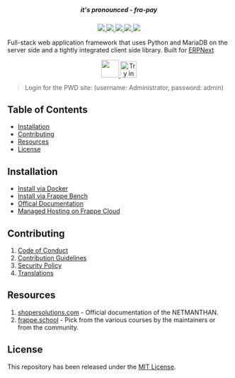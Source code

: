 <div align="center">
	<h1>
		<br>
		<a href="https://shopersolutions.com">

[//]: # (			<img src=".github/frappe-framework-logo.svg" height="50">)
		</a>
	</h1>
	<h3>

[//]: # (		a web framework with <a href="https://www.youtube.com/watch?v=LOjk3m0wTwg">"batteries included"</a>)
	</h3>
	<h5>
		it's pronounced - <em>fra-pay</em>
	</h5>
</div>

<div align="center">
	<a href="https://github.com/netmanthan/shoperframeworks/actions/workflows/server-mariadb-tests.yml">
		<img src="https://github.com/netmanthan/shoperframeworks/actions/workflows/server-mariadb-tests.yml/badge.svg">
	</a>
	<a href="https://github.com/netmanthan/shoperframeworks/actions/workflows/ui-tests.yml">
		<img src="https://github.com/netmanthan/shoperframeworks/actions/workflows/ui-tests.yml/badge.svg?branch=develop">
	</a>
	<a href='https://shopersolutions.com/docs'>
		<img src='https://img.shields.io/badge/docs-📖-7575FF.svg?style=flat-square'/>
	</a>
	<a href='https://www.codetriage.com/frappe/frappe'>
		<img src='https://www.codetriage.com/frappe/frappe/badges/users.svg'>
	</a>
	<a href="https://codecov.io/gh/frappe/frappe">
		<img src="https://codecov.io/gh/frappe/frappe/branch/develop/graph/badge.svg?token=XoTa679hIj"/>
	</a>
</div>


Full-stack web application framework that uses Python and MariaDB on the server side and a tightly integrated client side library. Built for [ERPNext](https://shopersolutions.com)

<div align="center" style="max-height: 40px;">
	<a href="https://shopersolutions.com/shoperprime/signup">
		<img src=".github/try-on-f-cloud-button.svg" height="40">
	</a>
	<a href="https://labs.play-with-docker.com/?stack=https://raw.githubusercontent.com/gavindsouza/install-scripts/main/frappe/pwd.yml">
		<img src="https://raw.githubusercontent.com/play-with-docker/stacks/master/assets/images/button.png" alt="Try in PWD" height="37"/>
	</a>
</div>

> Login for the PWD site: (username: Administrator, password: admin)

## Table of Contents
* [Installation](#installation)
* [Contributing](#contributing)
* [Resources](#resources)
* [License](#license)

## Installation

* [Install via Docker](https://github.com/netmanthan/shoperframeworks_docker)
* [Install via Frappe Bench](https://github.com/netmanthan/shoperbench)
* [Offical Documentation](https://shopersolutions.com/docs/user/en/installation)
* [Managed Hosting on Frappe Cloud](https://shopersolutions.com/shoperprime/signup)

## Contributing

1. [Code of Conduct](CODE_OF_CONDUCT.md)
1. [Contribution Guidelines](https://github.com/frappe/erpnext/wiki/Contribution-Guidelines)
1. [Security Policy](SECURITY.md)
1. [Translations](https://translate.shopersolutions.com)

## Resources

1. [shopersolutions.com](https://shopersolutions.com) - Official documentation of the NETMANTHAN.
1. [frappe.school](https://frappe.school) - Pick from the various courses by the maintainers or from the community.

## License
This repository has been released under the [MIT License](LICENSE).
